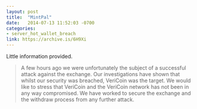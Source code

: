 ```yaml
---
layout: post
title:  "MintPal"
date:   2014-07-13 11:52:03 -0700
categories:
- server_hot_wallet_breach
link: https://archive.is/6H9Xi
---
```

Little information provided.

> A few hours ago we were unfortunately the subject of a successful attack against the exchange. Our investigations have shown that whilst our security was breached, VeriCoin was the target. We would like to stress that VeriCoin and the VeriCoin network has not been in any way compromised. We have worked to secure the exchange and the withdraw process from any further attack.

